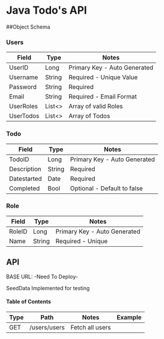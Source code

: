 # Java Todo's API

##Object Schema

### Users
| Field     | Type   | Notes                        |
|-----------|--------|------------------------------|
| UserID    | Long   | Primary Key - Auto Generated |
| Username  | String | Required - Unique Value      |
| Password  | String | Required                     |
| Email     | String | Required - Email Format      |
| UserRoles | List<> | Array of valid Roles         |
| UserTodos | List<> | Array of Todos               |

### Todo

| Field       | Type   | Notes                        |
|-------------|--------|------------------------------|
| TodoID      | Long   | Primary Key - Auto Generated |
| Description | String | Required                     |
| Datestarted | Date   | Required                     |
| Completed   | Bool   | Optional - Default to false  |

### Role

| Field  | Type   | Notes                        |
|--------|--------|------------------------------|
| RoleID | Long   | Primary Key - Auto Generated |
| Name   | String | Required - Unique            |

## API

BASE URL: -Need To Deploy-

SeedData Implemented for testing

#### Table of Contents

| Type | Path         | Notes           | Example |
|------|--------------|-----------------|---------|
| GET  | /users/users | Fetch all users |         |
